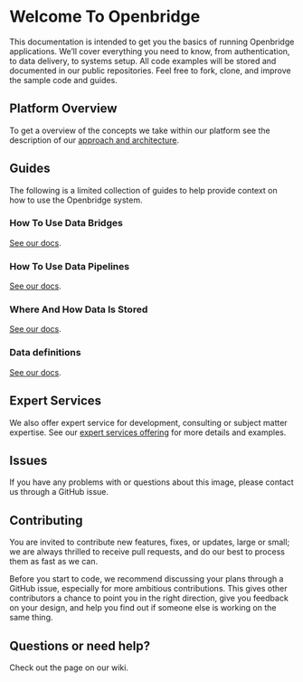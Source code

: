 # Welcome To Openbridge

This documentation is intended to get you the basics of running Openbridge applications. We’ll cover everything you need to know, from authentication, to data delivery, to systems setup. All code examples will be stored and documented in our public repositories. Feel free to fork, clone, and improve the sample code and guides.

## Platform Overview
To get a overview of the concepts we take within our platform see the description of our [approach and architecture](/platform_overview.md).


## Guides
The following is a limited collection of guides to help provide context on how to use the Openbridge system.

### How To Use Data Bridges

[See our docs](/bridges.md).

### How To Use Data Pipelines

[See our docs](/pipeline.md).

### Where And How Data Is Stored

[See our docs](/storage.md).

### Data definitions
[See our docs](/data_definitions.md).


## Expert Services
We also offer expert service for development, consulting or subject matter expertise. See our [expert services offering](/expert_service.md) for more details and examples.

## Issues
If you have any problems with or questions about this image, please contact us through a GitHub issue.

## Contributing
You are invited to contribute new features, fixes, or updates, large or small; we are always thrilled to receive pull requests, and do our best to process them as fast as we can.

Before you start to code, we recommend discussing your plans through a GitHub issue, especially for more ambitious contributions. This gives other contributors a chance to point you in the right direction, give you feedback on your design, and help you find out if someone else is working on the same thing.


## Questions or need help?

Check out the  page on our wiki.
